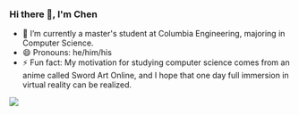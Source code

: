 ### Hi there 👋, I'm Chen

- 🔭 I’m currently a master's student at Columbia Engineering, majoring in Computer Science.
- 😄 Pronouns: he/him/his
- ⚡ Fun fact: My motivation for studying computer science comes from an anime called Sword Art Online, and I hope that one day full immersion in virtual reality can be realized.

<a href="https://www.linkedin.com/in/chen-guan/"><img src="https://img.shields.io/badge/Powered%20by-MySelf-blue.svg"/></a>

